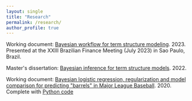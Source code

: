 ```yaml
---
layout: single
title: "Research"
permalink: /research/
author_profile: true
---
```


Working document: [Bayesian workflow for term structure modeling](https://github.com/thomasmartins/bwf_termstructure/blob/main/Bayesian_workflow_for_term_structure_modeling-3.pdf). 2023. Presented at the  XXIII Brazilian Finance Meeting (July 2023) in Sao Paulo, Brazil. 

Master's dissertation: [Bayesian inference for term structure models](https://repositorio.ufscar.br/bitstream/handle/ufscar/16576/dissertacao_thomas_posdefesa_2022-07-10_ufscar.pdf). 2022.

Working document: [Bayesian logistic regression, regularization and model comparison for predicting "barrels" in Major League Baseball](https://github.com/thomasmartins/statcast_bayes_glm/blob/main/bayes_baseball.pdf). 2020. Complete with [Python code](https://github.com/thomasmartins/statcast_bayes_glm/blob/main/statcast_bayes_glm.ipynb)